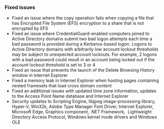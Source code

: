 ### Fixed issues
- Fixed an issue where the copy operation fails when copying a file that has Encrypted File System (EFS) encryption to a share that is not encrypted by EFS
- Fixed an issue where CredentialGuard-enabled computers joined to Active Directory domains submit two bad logon attempts each time a bad password is provided during a Kerberos-based logon. Logons to Active Directory domains with arbitrarily low account lockout thresholds may be subject to unexpected account lockouts. For example, 2 logons with a bad password could result in an account being locked out if the account lockout threshold is set to 3 or 4
- Fixed an issue that prevents the launch of the Delete Browsing History window in Internet Explorer
- Fixed a memory leak in Internet Explorer when hosting pages containing nested framesets that load cross domain content
- Fixed an additional issues with updated time zone information, updates to the Access Point Name database and Internet Explorer
- Security updates to Scripting Engine, libjpeg image-processing library, Hyper-V, Win32k, Adobe Type Manager Font Driver, Internet Explorer, Microsoft Edge, Graphics component, .NET Framework,  Lightweight Directory Access Protocol, Windows kernel mode drivers and Windows OLE